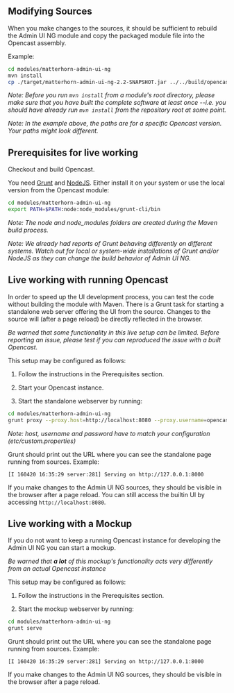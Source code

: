 Modifying Sources
-----------------

When you make changes to the sources, it should be sufficient to rebuild the
Admin UI NG module and copy the packaged module file into the Opencast assembly.

Example:
```bash
cd modules/matterhorn-admin-ui-ng
mvn install
cp ./target/matterhorn-admin-ui-ng-2.2-SNAPSHOT.jar ../../build/opencast-dist-allinone-2.2-SNAPSHOT/system/org/opencastproject/matterhorn-admin-ui-ng/2.2-SNAPSHOT/matterhorn-admin-ui-ng-2.2-SNAPSHOT.jar
```

*Note: Before you run `mvn install` from a module's root directory,
please make sure that you have built the complete software at least once
--i.e. you should have already run `mvn install` from the repository root
at some point.*

*Note: In the example above, the paths are for a specific Opencast version.
Your paths might look different.*

Prerequisites for live working
------------------------------

Checkout and build Opencast.

You need [Grunt][1] and [NodeJS][2].
Either install it on your system or use the local version from the Opencast module:

```bash
cd modules/matterhorn-admin-ui-ng
export PATH=$PATH:node:node_modules/grunt-cli/bin
```
*Note: The node and node_modules folders are created during the Maven build process.*

*Note: We already had reports of Grunt behaving differently on different systems.
Watch out for local or system-wide installations of Grunt and/or NodeJS as they can
change the build behavior of Admin UI NG.*

Live working with running Opencast
----------------------------------

In order to speed up the UI development process, you can test the code without
building the module with Maven.
There is a Grunt task for starting a standalone web server offering the UI from
the source.
Changes to the source will (after a page reload) be directly reflected in the browser.

*Be warned that some functionality in this live setup can be limited.
Before reporting an issue, please test if you can reproduced the issue with a built Opencast.*

This setup may be configured as follows:

1. Follow the instructions in the Prerequisites section.

2. Start your Opencast instance.

3. Start the standalone webserver by running:
```bash
cd modules/matterhorn-admin-ui-ng
grunt proxy --proxy.host=http://localhost:8080 --proxy.username=opencast_system_account --proxy.password=CHANGE_ME
```

*Note: host, username and password have to match your configuration
(etc/custom.properties)*

Grunt should print out the URL where you can see the standalone page running
from sources.
Example:
```
[I 160420 16:35:29 server:281] Serving on http://127.0.0.1:8000
```

If you make changes to the Admin UI NG sources, they should be visible in
the browser after a page reload.
You can still access the builtin UI by accessing
`http://localhost:8080`.

[1]: http://gruntjs.com
[2]: https://nodejs.org

Live working with a Mockup
--------------------------

If you do not want to keep a running Opencast instance for developing the
Admin UI NG you can start a mockup.

*Be warned that __a lot__ of this mockup's functionality acts very differently from
an actual Opencast instance*

This setup may be configured as follows:

1. Follow the instructions in the Prerequisites section.

2. Start the mockup webserver by running:
```bash
cd modules/matterhorn-admin-ui-ng
grunt serve
```

Grunt should print out the URL where you can see the standalone page running
from sources.
Example:
```
[I 160420 16:35:29 server:281] Serving on http://127.0.0.1:8000
```

If you make changes to the Admin UI NG sources, they should be visible in
the browser after a page reload.
